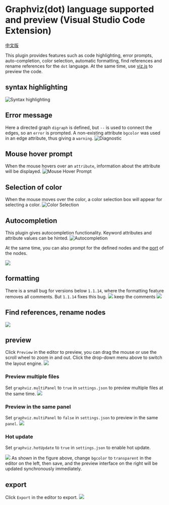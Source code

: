 # Graphviz(dot) language supported and preview (Visual Studio Code Extension)
[中文版](README_CN.md)


This plugin provides features such as code highlighting, error prompts, auto-completion, color selection, automatic formatting, find references and rename references for the `dot` language. At the same time, use [viz.js](https://github.com/mdaines/viz.js.git) to preview the code.


## syntax highlighting
![Syntax highlighting](asset/other/highlight.jpg)

## Error message
Here a directed graph `digraph` is defined, but `--` is used to connect the edges, so an `error` is prompted. A non-existing attribute `bgcolor` was used in an edge attribute, thus giving a `warning`.
![Diagnostic](asset/other/diagnostic.gif)

## Mouse hover prompt
When the mouse hovers over an `attribute`, information about the attribute will be displayed.
![Mouse Hover Prompt](asset/other/hover.gif)

## Selection of color
When the mouse moves over the color, a color selection box will appear for selecting a color.
![Color Selection](asset/other/color.gif)

## Autocompletion
This plugin gives autocompletion functionality. Keyword attributes and attribute values can be hinted.
![Autocompletion](asset/other/completion1.gif)

At the same time, you can also prompt for the defined nodes and the [port](https://graphviz.org/doc/info/shapes.html#record-based-note) of the nodes.

![](asset/other/completion2.gif)

## formatting
There is a small bug for versions below `1.1.14`, where the formatting feature removes all comments.  But `1.1.14` fixes this bug.
![](asset/other/formating.gif)
keep the comments
![](asset/other/format2.gif)
## Find references, rename nodes
![](asset/other/symbol.gif)

## preview
Click `Preview` in the editor to preview, you can drag the mouse or use the scroll wheel to zoom in and out. Click the drop-down menu above to switch the layout engine.
![](asset/other/preview.gif)

### Preview multiple files
Set `graphviz.multiPanel` to `true` in `settings.json` to preview multiple files at the same time.
![](asset/other/previewmul.gif)
### Preview in the same panel
Set `graphviz.multiPanel` to `false` in `settings.json` to preview in the same `panel`.
![](asset/other/previewuni.gif)
### Hot update
Set `graphviz.hotUpdate` to `true` in `settings.json` to enable hot update.


![](asset/other/hotupdate.gif)
As shown in the figure above, change `bgcolor` to `transparent` in the editor on the left, then save, and the preview interface on the right will be updated synchronously immediately.

## export
Click `Export` in the editor to export.
![](asset/other/export.gif)